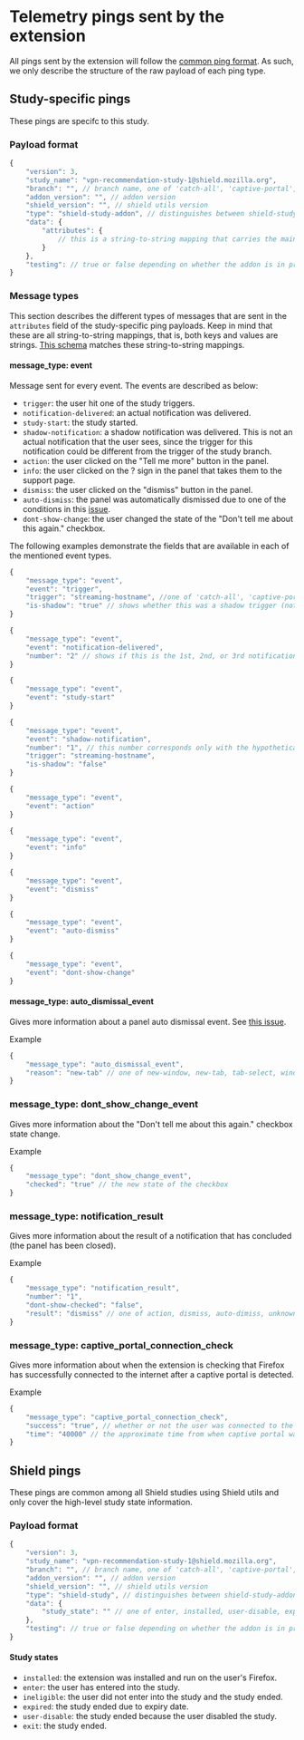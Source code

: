 # Telemetry pings sent by the extension

All pings sent by the extension will follow the [common ping format](https://firefox-source-docs.mozilla.org/toolkit/components/telemetry/telemetry/data/common-ping.html). As such, we only describe the structure of the raw payload of each ping type. 

## Study-specific pings

These pings are specifc to this study.

### Payload format

```javascript
{
	"version": 3,
	"study_name": "vpn-recommendation-study-1@shield.mozilla.org",
	"branch": "", // branch name, one of 'catch-all', 'captive-portal', 'streaming-hostname', 'privacy-hostname', 'control'
	"addon_version": "", // addon version
	"shield_version": "", // shield utils version
	"type": "shield-study-addon", // distinguishes between shield-study-addon (study-specifc) and shield-study pings
	"data": {
		"attributes": {
			// this is a string-to-string mapping that carries the main information in the ping
		}
	},
	"testing": // true or false depending on whether the addon is in production or not
}
```

### Message types

This section describes the different types of messages that are sent in the ```attributes``` field of the study-specific ping payloads. Keep in mind that these are all string-to-string mappings, that is, both keys and values are strings. [This schema](/schema.json) matches these string-to-string mappings.

#### message_type: event

Message sent for every event. The events are described as below:

- ```trigger```: the user hit one of the study triggers.
- ```notification-delivered```: an actual notification was delivered. 
- ```study-start```: the study started.
- ```shadow-notification```: a shadow notification was delivered. This is not an actual notification that the user sees, since the trigger for this notification could be different from the trigger of the study branch.
- ```action```: the user clicked on the "Tell me more" button in the panel.
- ```info```: the user clicked on the ? sign in the panel that takes them to the support page.
- ```dismiss```: the user clicked on the "dismiss" button in the panel.
- ```auto-dismiss```: the panel was automatically dismissed due to one of the conditions in this [issue](https://github.com/raymak/vpn-recommendation-shield-study/issues/43).
- ```dont-show-change```: the user changed the state of the "Don't tell me about this again." checkbox.

The following examples demonstrate the fields that are available in each of the mentioned event types.

```javascript
{
	"message_type": "event",
	"event": "trigger",
	"trigger": "streaming-hostname", //one of 'catch-all', 'captive-portal', 'streaming-hostname', 'privacy-hostname'
	"is-shadow": "true" // shows whether this was a shadow trigger (not matching the study branch)
}
````

```javascript
{
	"message_type": "event",
	"event": "notification-delivered",
	"number": "2" // shows if this is the 1st, 2nd, or 3rd notification
}
```

``` javascript
{
	"message_type": "event",
	"event": "study-start"
}
````

```javascript
{
	"message_type": "event",
	"event": "shadow-notification",
	"number": "1", // this number corresponds only with the hypothetical notifications for this particular trigger
	"trigger": "streaming-hostname",
	"is-shadow": "false"
}
```

```javascript
{
	"message_type": "event",
	"event": "action"
}
```

```javascript
{
	"message_type": "event",
	"event": "info"
}
```

```javascript
{
	"message_type": "event",
	"event": "dismiss"
}
```

```javascript
{
	"message_type": "event",
	"event": "auto-dismiss"
}
```

```javascript
{
	"message_type": "event",
	"event": "dont-show-change"
}
```

#### message_type: auto_dismissal_event

Gives more information about a panel auto dismissal event. See [this issue](https://github.com/raymak/vpn-recommendation-shield-study/issues/43). 

Example

```javascript
{
	"message_type": "auto_dismissal_event",
	"reason": "new-tab" // one of new-window, new-tab, tab-select, window-select, burger-menu
}
```

### message_type: dont_show_change_event

Gives more information about the "Don't tell me about this again." checkbox state change.

Example

```javascript
{
	"message_type": "dont_show_change_event",
	"checked": "true" // the new state of the checkbox
}
```

### message_type: notification_result

Gives more information about the result of a notification that has concluded (the panel has been closed).

Example

```javascript
{
	"message_type": "notification_result",
	"number": "1",
	"dont-show-checked": "false",
	"result": "dismiss" // one of action, dismiss, auto-dimiss, unknown
}
```

### message_type: captive_portal_connection_check

Gives more information about when the extension is checking that Firefox has successfully connected to the internet after a captive portal is detected.

Example

```javascript
{
	"message_type": "captive_portal_connection_check",
	"success": "true", // whether or not the user was connected to the internet within the given timeframe (2 minutes)
	"time": "40000" // the approximate time from when captive portal was detected until the user connected to the internet in milliseconds
}
```

## Shield pings

These pings are common among all Shield studies using Shield utils and only cover the high-level study state information.

### Payload format

```javascript
{
	"version": 3,
	"study_name": "vpn-recommendation-study-1@shield.mozilla.org",
	"branch": "", // branch name, one of 'catch-all', 'captive-portal', 'streaming-hostname', 'privacy-hostname', 'control'
	"addon_version": "", // addon version
	"shield_version": "", // shield utils version
	"type": "shield-study", // distinguishes between shield-study-addon (study-specifc) and shield-study pings
	"data": {
		"study_state": "" // one of enter, installed, user-disable, expires, exit
	},
	"testing": // true or false depending on whether the addon is in production or not
}
```

#### Study states

- ```installed```: the extension was installed and run on the user's Firefox.
- ```enter```: the user has entered into the study.
- ```ineligible```: the user did not enter into the study and the study ended.
- ```expired```: the study ended due to expiry date.
- ```user-disable```: the study ended because the user disabled the study.
- ```exit```: the study ended.
